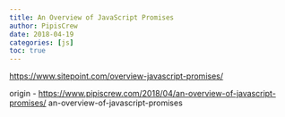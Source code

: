 ```yaml
---
title: An Overview of JavaScript Promises
author: PipisCrew
date: 2018-04-19
categories: [js]
toc: true
---
```


https://www.sitepoint.com/overview-javascript-promises/

origin - https://www.pipiscrew.com/2018/04/an-overview-of-javascript-promises/ an-overview-of-javascript-promises
